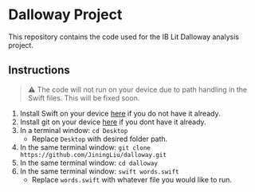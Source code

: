 # Dalloway Project

This repository contains the code used for the IB Lit Dalloway analysis project.

## Instructions

> ⚠️ The code will not run on your device due to path handling in the Swift files. This will be fixed soon.

1. Install Swift on your device [here](https://www.swift.org/install/) if you do not have it already.
2. Install git on your device [here](https://git-scm.com/book/en/v2/Getting-Started-Installing-Git) if you dont have it already.
3. In a terminal window: `cd Desktop`
   - Replace `Desktop` with desired folder path.
4. In the same terminal window: `git clone https://github.com/JiningLiu/dalloway.git`
5. In the same terminal window: `cd dalloway`
6. In the same terminal window: `swift words.swift`
   - Replace `words.swift` with whatever file you would like to run.
